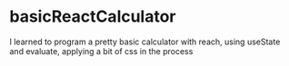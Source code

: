 # basicReactCalculator
I learned to program a pretty basic calculator with reach, using useState and evaluate, applying a bit of css in the process

